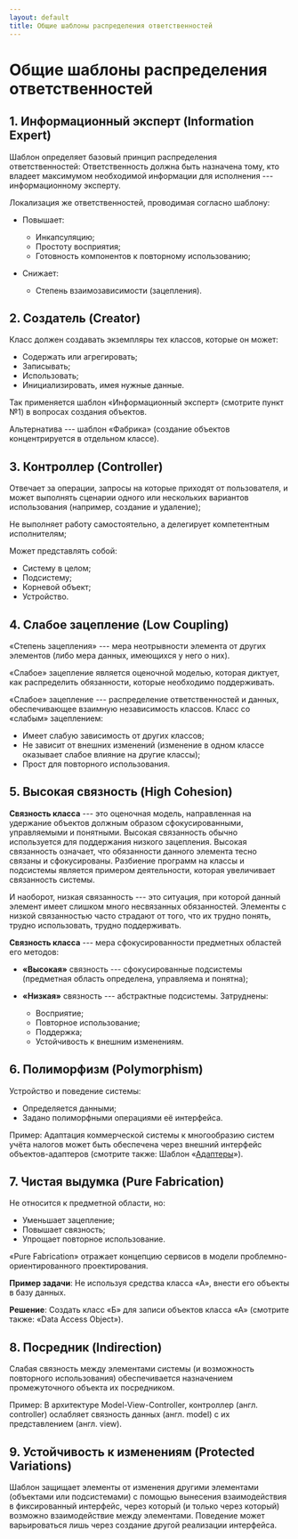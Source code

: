 ```yaml
---
layout: default
title: Общие шаблоны распределения ответственностей
---
```


# Общие шаблоны распределения ответственностей

## 1. Информационный эксперт (Information Expert)

Шаблон определяет базовый принцип распределения ответственностей: Ответственность должна быть назначена тому, кто владеет максимумом необходимой информации для исполнения --- информационному эксперту.

Локализация же ответственностей, проводимая согласно шаблону:

- Повышает:

  - Инкапсуляцию;
  - Простоту восприятия;
  - Готовность компонентов к повторному использованию;

- Снижает:

  - Степень взаимозависимости (зацепления).

## 2. Создатель (Creator)

Класс должен создавать экземпляры тех классов, которые он может:

- Содержать или агрегировать;
- Записывать;
- Использовать;
- Инициализировать, имея нужные данные.

Так применяется шаблон «Информационный эксперт» (смотрите пункт №1) в вопросах создания объектов.

Альтернатива --- шаблон «Фабрика» (создание объектов концентрируется в отдельном классе).

## 3. Контроллер (Controller)

Отвечает за операции, запросы на которые приходят от пользователя, и может выполнять сценарии одного или нескольких вариантов использования (например, создание и удаление);

Не выполняет работу самостоятельно, а делегирует компетентным исполнителям;

Может представлять собой:

- Систему в целом;
- Подсистему;
- Корневой объект;
- Устройство.

## 4. Слабое зацепление (Low Coupling)

«Степень зацепления» --- мера неотрывности элемента от других элементов (либо мера данных, имеющихся у него о них).

«Слабое» зацепление является оценочной моделью, которая диктует, как распределить обязанности, которые необходимо поддерживать.

«Слабое» зацепление --- распределение ответственностей и данных, обеспечивающее взаимную независимость классов. Класс со «слабым» зацеплением:

- Имеет слабую зависимость от других классов;
- Не зависит от внешних изменений (изменение в одном классе оказывает слабое влияние на другие классы);
- Прост для повторного использования.

## 5. Высокая связность (High Cohesion)

**Связность класса** --- это оценочная модель, направленная на удержание объектов должным образом сфокусированными, управляемыми и понятными. Высокая связанность обычно используется для поддержания низкого зацепления. Высокая связанность означает, что обязанности данного элемента тесно связаны и сфокусированы. Разбиение программ на классы и подсистемы является примером деятельности, которая увеличивает связанность системы.

И наоборот, низкая связанность --- это ситуация, при которой данный элемент имеет слишком много несвязанных обязанностей. Элементы с низкой связанностью часто страдают от того, что их трудно понять, трудно использовать, трудно поддерживать.

**Связность класса** --- мера сфокусированности предметных областей его методов:

- **«Высокая»** связность --- сфокусированные подсистемы (предметная область определена, управляема и понятна);
- **«Низкая»** связность --- абстрактные подсистемы. Затруднены:

  - Восприятие;
  - Повторное использование;
  - Поддержка;
  - Устойчивость к внешним изменениям.

## 6. Полиморфизм (Polymorphism)

Устройство и поведение системы:

- Определяется данными;
- Задано полиморфными операциями её интерфейса.

Пример: Адаптация коммерческой системы к многообразию систем учёта налогов может быть обеспечена через внешний интерфейс объектов-адаптеров (смотрите также: Шаблон «[Адаптеры](https://ru.wikipedia.org/wiki/%D0%90%D0%B4%D0%B0%D0%BF%D1%82%D0%B5%D1%80_\(%D1%88%D0%B0%D0%B1%D0%BB%D0%BE%D0%BD_%D0%BF%D1%80%D0%BE%D0%B5%D0%BA%D1%82%D0%B8%D1%80%D0%BE%D0%B2%D0%B0%D0%BD%D0%B8%D1%8F\))»).

## 7. Чистая выдумка (Pure Fabrication)

Не относится к предметной области, но:

- Уменьшает зацепление;
- Повышает связность;
- Упрощает повторное использование.

«Pure Fabrication» отражает концепцию сервисов в модели проблемно-ориентированного проектирования.

**Пример задачи**: Не используя средства класса «А», внести его объекты в базу данных.

**Решение**: Создать класс «Б» для записи объектов класса «А» (смотрите также: «Data Access Object»).

## 8. Посредник (Indirection)

Слабая связность между элементами системы (и возможность повторного использования) обеспечивается назначением промежуточного объекта их посредником.

Пример: В архитектуре Model-View-Controller, контроллер (англ. controller) ослабляет связность данных (англ. model) с их представлением (англ. view).

## 9. Устойчивость к изменениям (Protected Variations)

Шаблон защищает элементы от изменения другими элементами (объектами или подсистемами) с помощью вынесения взаимодействия в фиксированный интерфейс, через который (и только через который) возможно взаимодействие между элементами. Поведение может варьироваться лишь через создание другой реализации интерфейса.
